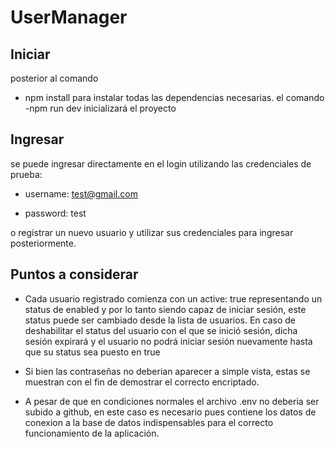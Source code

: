 # UserManager

## Iniciar

posterior al comando 
- npm install 
para instalar todas las dependencias necesarias.
el comando 
-npm run dev
inicializará el proyecto 

## Ingresar

se puede ingresar directamente en el login utilizando las credenciales de prueba: 

  - username: test@gmail.com
  
  - password: test
 
o registrar un nuevo usuario y utilizar sus credenciales para ingresar posteriormente.

## Puntos a considerar

- Cada usuario registrado comienza con un active: true representando un status de enabled y por lo tanto siendo capaz de iniciar sesión, este status puede ser cambiado desde la lista de usuarios.
En caso de deshabilitar el status del usuario con el que se inició sesión, dicha sesión expirará y el usuario no podrá iniciar sesión nuevamente hasta
que su status sea puesto en true

- Si bien las contraseñas no deberian aparecer a simple vista, estas se muestran con el fin de demostrar el correcto encriptado.

- A pesar de que en condiciones normales el archivo .env no deberia ser subido a github, en este caso es necesario pues contiene los datos de conexion a la 
base de datos indispensables para el correcto funcionamiento de la aplicación. 
